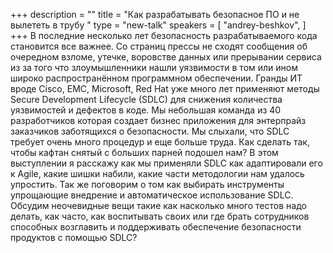 +++
description = ""
title = "Как разрабатывать безопасное ПО и не вылететь в трубу "
type = "new-talk"
speakers = [
        "andrey-beshkov",
]
+++
В последние несколько лет безопасность разрабатываемого кода становится все важнее. Со страниц прессы не сходят сообщения об очередном взломе, утечке, воровстве данных или прерывании сервиса из за того что злоумышленники нашли уязвимости в том или ином широко распространённом программном обеспечении. Гранды ИТ вроде Cisco, EMC, Microsoft, Red Hat уже много лет применяют методы Secure Development Lifecycle (SDLC) для снижения количества уязвимостей и дефектов в коде. Мы небольшая команда из 40 разработчиков которая создает бизнес приложения для энтерпрайз заказчиков заботящихся о безопасности. Мы слыхали, что SDLC требует очень много процедур и еще больше труда. Как сделать так, чтобы кафтан снятый с больших парней подошел нам? В этом выступлении я расскажу как мы применяли SDLC как адаптировали его к Agile, какие шишки набили, какие части методологии нам удалось упростить. Так же поговорим о том как выбирать инструменты упрощающие внедрение и автоматическое использование SDLC. Обсудим неочевидные вещи такие как насколько много тестов надо делать, как часто, как воспитывать своих или где брать сотрудников способных возглавить и поддерживать обеспечение безопасности продуктов с помощью SDLC?